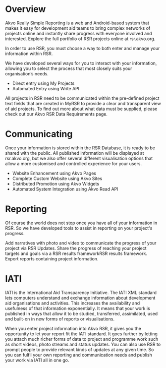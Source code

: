 # Overview
Akvo Really Simple Reporting is a web and Android-based system that makes it easy for development aid teams to bring complex networks of projects online and instantly share progress with everyone involved and interested. Explore the full portfolio of RSR projects online at rsr.akvo.org.

In order to use RSR, you must choose a way to both enter and manage your information within RSR.

We have developed several ways for you to interact with your information, allowing you to select the process that most closely suits your organisation’s needs.

- Direct entry using My Projects
- Automated Entry using Write API

All projects in RSR need to be communicated within the pre-defined project text fields that are created in MyRSR to provide a clear and transparent view of aid projects. To find out more about what data must be supplied, please check out our Akvo RSR Data Requirements page.

# Communicating
Once your information is stored within the RSR Database, it is ready to be shared with the public. All published information will be displayed at rsr.akvo.org, but we also offer several different visualisation options that allow a more customised and controlled experience for your users.

- Website Enhancement using Akvo Pages
- Complete Custom Website using Akvo Sites
- Distributed Promotion using Akvo Widgets
- Automated System Integration using Akvo Read API

# Reporting
Of course the world does not stop once you have all of your information in RSR. So we have developed tools to assist in reporting on your project's progress.

Add narratives with photo and video to communicate the progress of your project via RSR Updates.
Share the progress of reaching your project targets and goals via a RSR results frameworkRSR results framework.
Export reports containing project information.

# IATI
IATI is the International Aid Transparency Initiative. The IATI XML standard lets computers understand and exchange information about development aid organisations and activities. This increases the availability and usefulness of that information exponentially. It means that your work is published in ways that allow it to be studied, transferred, assimilated, used and built-on in new forms of reports or visualisations.

When you enter project information into Akvo RSR, it gives you the opportunity to let your report fit the IATI standard. It goes further by letting you attach much richer forms of data to project and programme work such as short videos, photo streams and status updates. You can also use RSR to prompt people to provide relevant kinds of updates at any given time. So you can fulfil your own reporting and communication needs and publish your work via IATI all in one go.